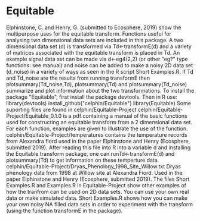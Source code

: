 # Equitable
Elphinstone, C. and Henry, G. (submitted to Ecosphere, 2019) show the multipurpose uses for the equitable transform. Functions useful for analysing two dimensional data sets are included in this package. A two dimensional data set (d) is transformed via Td&lt;-transformE(d) and a variety of matrices associated with the equitable transform is placed in Td. An example signal data set can be made via d&lt;-eg4(2,2) (or other "eg?" type functions: see manual) and noise can be added to make a noisy 2D data set (d_noise) in a variety of ways as seen in the R script Short Examples.R. If Td and Td_noise are the results from running transformE then plotsummary(Td_noise,Td), plotsummary(Td) and plotsummary(Td_noise) summarize and plot information about the two transformations. To install the package "Equitable", first install the package devtools. Then in R use: library(devtools) install_github("celphin/Equitable") library(Equitable) Some suporting files are found in celphin/Equitable-Project celphin/Equitable-Project/Equitable_0.1.0 is a pdf containing a manual of the basic functions used for constructing an equitable transform from a 2 dimensional data set. For each function, examples are given to illustrate the use of the function. celphin/Equitable-Project/temperatures contains the temperature records from Alexandra fiord used in the paper Elphinstone and Henry (Ecosphere, submitted 2019). After reading this file into R into a variable d and installing the Equitable transform package, one can runTd&lt;-transformE(d) and plotsummary(Td) to get information on these temperture data. celphin/Equitable-Project/Dryas_Phenology_1998_Site_Willow.txt Dryas phenology data from 1998 at Willow site at Alexandra Fiord. Used in the paper Elphinstone and Henry (Ecosphere, submitted 2019). The files Short Examples.R and Examples.R in Equitable-Project show other examples of how the tranfrom can be used on 2D data sets. You can use your own real data or make simulated data. Short Examples.R shows how you can make your own noisy NA filled data sets in order to experiment with the transform (using the function transformE in the package).

